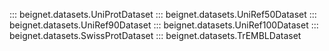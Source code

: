 ::: beignet.datasets.UniProtDataset
::: beignet.datasets.UniRef50Dataset
::: beignet.datasets.UniRef90Dataset
::: beignet.datasets.UniRef100Dataset
::: beignet.datasets.SwissProtDataset
::: beignet.datasets.TrEMBLDataset
